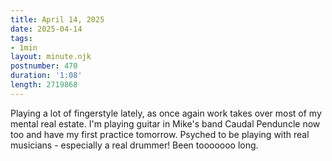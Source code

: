 ```yaml
---
title: April 14, 2025
date: 2025-04-14
tags:
- 1min
layout: minute.njk
postnumber: 470
duration: '1:08'
length: 2719868
---
```

Playing a lot of fingerstyle lately, as once again work takes over most of my mental real estate. I'm playing guitar in Mike's band Caudal Penduncle now too and have my first practice tomorrow. Psyched to be playing with real musicians - especially a real drummer! Been tooooooo long.  